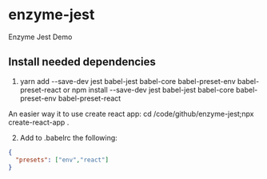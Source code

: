 # enzyme-jest
Enzyme Jest Demo

## Install needed dependencies

1. yarn add --save-dev jest babel-jest babel-core babel-preset-env babel-preset-react or
npm install --save-dev jest babel-jest babel-core babel-preset-env babel-preset-react

An easier way it to use create react app: cd /code/github/enzyme-jest;npx create-react-app .

2. Add to .babelrc the following:

```json
{
  "presets": ["env","react"]
}
```